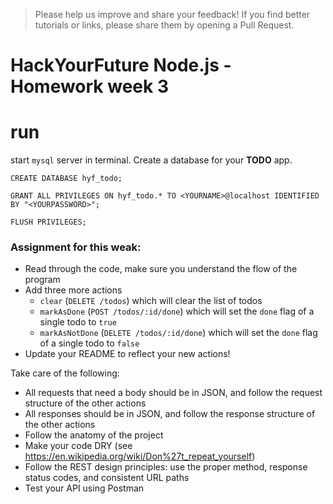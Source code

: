 > Please help us improve and share your feedback! If you find better tutorials or links, please share them by opening a Pull Request.

# HackYourFuture Node.js - Homework week 3

# run
 start `mysql` server in terminal. Create a database for your **TODO** app.
 ```
 CREATE DATABASE hyf_todo;

 GRANT ALL PRIVILEGES ON hyf_todo.* TO <YOURNAME>@localhost IDENTIFIED BY "<YOURPASSWORD>";

 FLUSH PRIVILEGES;
 ```


### Assignment for this weak:

- Read through the code, make sure you understand the flow of the program
- Add three more actions
    - `clear` (`DELETE /todos`) which will clear the list of todos
    - `markAsDone` (`POST /todos/:id/done`) which will set the `done` flag of a single todo to `true`
    - `markAsNotDone` (`DELETE /todos/:id/done`) which will set the `done` flag of a single todo to `false`
- Update your README to reflect your new actions!

Take care of the following:

- All requests that need a body should be in JSON, and follow the request structure of the other actions
- All responses should be in JSON, and follow the response structure of the other actions
- Follow the anatomy of the project
- Make your code DRY (see https://en.wikipedia.org/wiki/Don%27t_repeat_yourself)
- Follow the REST design principles: use the proper method, response status codes, and consistent URL paths
- Test your API using Postman
